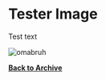 # Tester Image

Test text

![omabruh](https://arrowarchive.github.io/The-Arrowarchive/images/omabruh.png)


**[Back to Archive](https://arrowarchive.github.io/The-Arrowarchive/gallery)**
